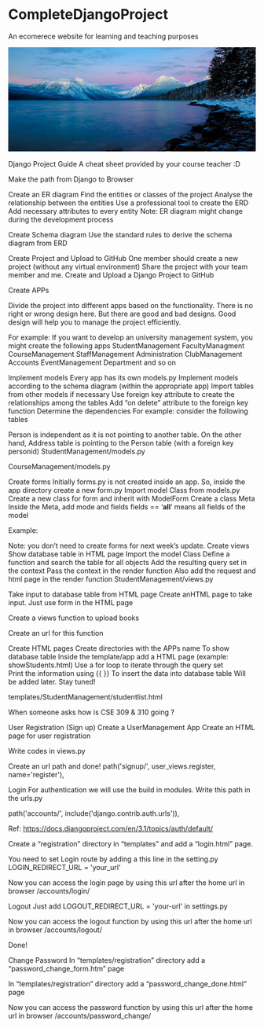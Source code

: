 # CompleteDjangoProject
An ecomerece website for learning and teaching purposes

![alt text](media\slider\nature2.jpg)

Django Project Guide
A cheat sheet provided by your course teacher :D 






Make the path from Django to Browser 




Create an ER diagram
Find the entities or classes of the project
Analyse the relationship between the entities 
Use a professional tool to create the ERD
Add necessary attributes to every entity 
Note: ER diagram might change during the development process

Create Schema diagram
Use the standard rules to derive the schema diagram from ERD









Create Project and Upload to GitHub
One member should create a new project (without any virtual environment)
Share the project with your team member and me. 
Create and Upload a Django Project to GitHub 


Create APPs



Divide the project into different apps based on the functionality. There is no right or wrong design here. But there are good and bad designs. Good design will help you to manage the project efficiently.

For example: If you want to develop an university management system, you might create the following apps 
StudentManagement
FacultyManagment
CourseManagement
StaffManagement
Administration
ClubManagement 
Accounts
EventManagement 
Department 
and so on 


Implement models 
Every app has its own models.py
Implement models according to the schema diagram (within the appropriate app)
Import tables from other models if necessary
Use foreign key attribute to create the relationships among the tables 
Add “on delete” attribute to the foreign key function
Determine the dependencies 
For example: consider the following tables
	
Person is independent as it is not pointing to another table. On the other hand, Address table is pointing to the Person table (with a foreign key personid) 
StudentManagement/models.py 


CourseManagement/models.py


Create forms 
Initially forms.py is not created inside an app. So, inside the app directory create a new form.py 
Import model Class from models.py
Create a new class for form and inherit with ModelForm
Create a class Meta 
Inside the Meta, add mode and fields
fields == ‘__all__’ means all fields of the model

Example: 

Note: you don’t need to create forms for next week’s update.
Create views 
Show database table in HTML page
Import the model Class
Define a function and search the table for all objects
Add the resulting query set in the context
Pass the context in the render function
Also add the request and html page in the render function 
StudentManagement/views.py


Take input to database table from HTML page
Create anHTML page to take input. Just use form in the HTML page 

Create a views function to upload books

Create an url for this function



Create HTML pages 
Create directories with the APPs name
To show database table
Inside the template/app add a HTML page (example: showStudents.html) 
Use a for loop to iterate through the query set  
Print the information using {{ }} 
To insert the data into database table 
Will be added later. Stay tuned!

templates/StudentManagement/studentlist.html

When someone asks how is CSE 309 & 310 going ?




User Registration (Sign up)
Create a UserManagement App 
Create an HTML page for user registration

Write codes in views.py


Create an url path and done!
path('signup/', user_views.register, name='register'),





Login
For authentication we will use the build in modules. Write this path in the urls.py

path('accounts/', include('django.contrib.auth.urls')),

	
Ref: https://docs.djangoproject.com/en/3.1/topics/auth/default/ 


Create a “registration” directory in “templates” and add a “login.html” page.

You need to set Login route by adding a this line in the setting.py
LOGIN_REDIRECT_URL = 'your_url'


Now you can access the login page by using this url after the home url in browser 
/accounts/login/








Logout
Just add LOGOUT_REDIRECT_URL = 'your-url' in settings.py



Now you can access the logout function by using this url after the home url in browser 
/accounts/logout/

Done!


Change Password
In “templates/registration” directory add a “password_change_form.htm” page


In “templates/registration” directory add a “password_change_done.html” page


Now you can access the password function by using this url after the home url in browser 
/accounts/password_change/



